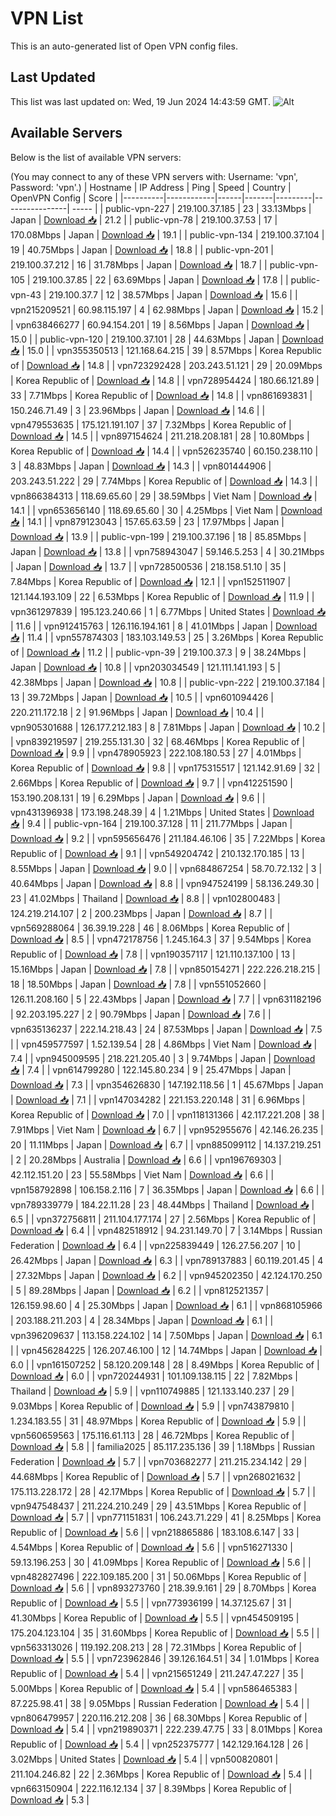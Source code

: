 # VPN List

This is an auto-generated list of Open VPN config files.

## Last Updated

This list was last updated on: Wed, 19 Jun 2024 14:43:59 GMT.
![Alt](https://repobeats.axiom.co/api/embed/186b98318ef1479477931607c1ad7d823f12451f.svg "Repobeats analytics image")

## Available Servers

Below is the list of available VPN servers:

(You may connect to any of these VPN servers with: Username: 'vpn', Password: 'vpn'.)
| Hostname | IP Address | Ping | Speed | Country | OpenVPN Config | Score |
|----------|------------|------|-------|---------|----------------| ----- |
| public-vpn-227 | 219.100.37.185 | 23 | 33.13Mbps | Japan | [Download 📥](./configs/server_0_JP.ovpn) | 21.2 |
| public-vpn-78 | 219.100.37.53 | 17 | 170.08Mbps | Japan | [Download 📥](./configs/server_1_JP.ovpn) | 19.1 |
| public-vpn-134 | 219.100.37.104 | 19 | 40.75Mbps | Japan | [Download 📥](./configs/server_2_JP.ovpn) | 18.8 |
| public-vpn-201 | 219.100.37.212 | 16 | 31.78Mbps | Japan | [Download 📥](./configs/server_3_JP.ovpn) | 18.7 |
| public-vpn-105 | 219.100.37.85 | 22 | 63.69Mbps | Japan | [Download 📥](./configs/server_4_JP.ovpn) | 17.8 |
| public-vpn-43 | 219.100.37.7 | 12 | 38.57Mbps | Japan | [Download 📥](./configs/server_5_JP.ovpn) | 15.6 |
| vpn215209521 | 60.98.115.197 | 4 | 62.98Mbps | Japan | [Download 📥](./configs/server_6_JP.ovpn) | 15.2 |
| vpn638466277 | 60.94.154.201 | 19 | 8.56Mbps | Japan | [Download 📥](./configs/server_7_JP.ovpn) | 15.0 |
| public-vpn-120 | 219.100.37.101 | 28 | 44.63Mbps | Japan | [Download 📥](./configs/server_8_JP.ovpn) | 15.0 |
| vpn355350513 | 121.168.64.215 | 39 | 8.57Mbps | Korea Republic of | [Download 📥](./configs/server_9_KR.ovpn) | 14.8 |
| vpn723292428 | 203.243.51.121 | 29 | 20.09Mbps | Korea Republic of | [Download 📥](./configs/server_10_KR.ovpn) | 14.8 |
| vpn728954424 | 180.66.121.89 | 33 | 7.71Mbps | Korea Republic of | [Download 📥](./configs/server_11_KR.ovpn) | 14.8 |
| vpn861693831 | 150.246.71.49 | 3 | 23.96Mbps | Japan | [Download 📥](./configs/server_12_JP.ovpn) | 14.6 |
| vpn479553635 | 175.121.191.107 | 37 | 7.32Mbps | Korea Republic of | [Download 📥](./configs/server_13_KR.ovpn) | 14.5 |
| vpn897154624 | 211.218.208.181 | 28 | 10.80Mbps | Korea Republic of | [Download 📥](./configs/server_14_KR.ovpn) | 14.4 |
| vpn526235740 | 60.150.238.110 | 3 | 48.83Mbps | Japan | [Download 📥](./configs/server_15_JP.ovpn) | 14.3 |
| vpn801444906 | 203.243.51.222 | 29 | 7.74Mbps | Korea Republic of | [Download 📥](./configs/server_16_KR.ovpn) | 14.3 |
| vpn866384313 | 118.69.65.60 | 29 | 38.59Mbps | Viet Nam | [Download 📥](./configs/server_17_VN.ovpn) | 14.1 |
| vpn653656140 | 118.69.65.60 | 30 | 4.25Mbps | Viet Nam | [Download 📥](./configs/server_18_VN.ovpn) | 14.1 |
| vpn879123043 | 157.65.63.59 | 23 | 17.97Mbps | Japan | [Download 📥](./configs/server_19_JP.ovpn) | 13.9 |
| public-vpn-199 | 219.100.37.196 | 18 | 85.85Mbps | Japan | [Download 📥](./configs/server_20_JP.ovpn) | 13.8 |
| vpn758943047 | 59.146.5.253 | 4 | 30.21Mbps | Japan | [Download 📥](./configs/server_21_JP.ovpn) | 13.7 |
| vpn728500536 | 218.158.51.10 | 35 | 7.84Mbps | Korea Republic of | [Download 📥](./configs/server_22_KR.ovpn) | 12.1 |
| vpn152511907 | 121.144.193.109 | 22 | 6.53Mbps | Korea Republic of | [Download 📥](./configs/server_23_KR.ovpn) | 11.9 |
| vpn361297839 | 195.123.240.66 | 1 | 6.77Mbps | United States | [Download 📥](./configs/server_24_US.ovpn) | 11.6 |
| vpn912415763 | 126.116.194.161 | 8 | 41.01Mbps | Japan | [Download 📥](./configs/server_25_JP.ovpn) | 11.4 |
| vpn557874303 | 183.103.149.53 | 25 | 3.26Mbps | Korea Republic of | [Download 📥](./configs/server_26_KR.ovpn) | 11.2 |
| public-vpn-39 | 219.100.37.3 | 9 | 38.24Mbps | Japan | [Download 📥](./configs/server_27_JP.ovpn) | 10.8 |
| vpn203034549 | 121.111.141.193 | 5 | 42.38Mbps | Japan | [Download 📥](./configs/server_28_JP.ovpn) | 10.8 |
| public-vpn-222 | 219.100.37.184 | 13 | 39.72Mbps | Japan | [Download 📥](./configs/server_29_JP.ovpn) | 10.5 |
| vpn601094426 | 220.211.172.18 | 2 | 91.96Mbps | Japan | [Download 📥](./configs/server_30_JP.ovpn) | 10.4 |
| vpn905301688 | 126.177.212.183 | 8 | 7.81Mbps | Japan | [Download 📥](./configs/server_31_JP.ovpn) | 10.2 |
| vpn839219597 | 219.255.131.30 | 32 | 68.46Mbps | Korea Republic of | [Download 📥](./configs/server_32_KR.ovpn) | 9.9 |
| vpn478905923 | 222.108.180.53 | 27 | 4.01Mbps | Korea Republic of | [Download 📥](./configs/server_33_KR.ovpn) | 9.8 |
| vpn175315517 | 121.142.91.69 | 32 | 2.66Mbps | Korea Republic of | [Download 📥](./configs/server_34_KR.ovpn) | 9.7 |
| vpn412251590 | 153.190.208.131 | 19 | 6.29Mbps | Japan | [Download 📥](./configs/server_35_JP.ovpn) | 9.6 |
| vpn431396938 | 173.198.248.39 | 4 | 1.21Mbps | United States | [Download 📥](./configs/server_36_US.ovpn) | 9.4 |
| public-vpn-164 | 219.100.37.128 | 11 | 211.77Mbps | Japan | [Download 📥](./configs/server_37_JP.ovpn) | 9.2 |
| vpn595656476 | 211.184.46.106 | 35 | 7.22Mbps | Korea Republic of | [Download 📥](./configs/server_38_KR.ovpn) | 9.1 |
| vpn549204742 | 210.132.170.185 | 13 | 8.55Mbps | Japan | [Download 📥](./configs/server_39_JP.ovpn) | 9.0 |
| vpn684867254 | 58.70.72.132 | 3 | 40.64Mbps | Japan | [Download 📥](./configs/server_40_JP.ovpn) | 8.8 |
| vpn947524199 | 58.136.249.30 | 23 | 41.02Mbps | Thailand | [Download 📥](./configs/server_41_TH.ovpn) | 8.8 |
| vpn102800483 | 124.219.214.107 | 2 | 200.23Mbps | Japan | [Download 📥](./configs/server_42_JP.ovpn) | 8.7 |
| vpn569288064 | 36.39.19.228 | 46 | 8.06Mbps | Korea Republic of | [Download 📥](./configs/server_43_KR.ovpn) | 8.5 |
| vpn472178756 | 1.245.164.3 | 37 | 9.54Mbps | Korea Republic of | [Download 📥](./configs/server_44_KR.ovpn) | 7.8 |
| vpn190357117 | 121.110.137.100 | 13 | 15.16Mbps | Japan | [Download 📥](./configs/server_45_JP.ovpn) | 7.8 |
| vpn850154271 | 222.226.218.215 | 18 | 18.50Mbps | Japan | [Download 📥](./configs/server_46_JP.ovpn) | 7.8 |
| vpn551052660 | 126.11.208.160 | 5 | 22.43Mbps | Japan | [Download 📥](./configs/server_47_JP.ovpn) | 7.7 |
| vpn631182196 | 92.203.195.227 | 2 | 90.79Mbps | Japan | [Download 📥](./configs/server_48_JP.ovpn) | 7.6 |
| vpn635136237 | 222.14.218.43 | 24 | 87.53Mbps | Japan | [Download 📥](./configs/server_49_JP.ovpn) | 7.5 |
| vpn459577597 | 1.52.139.54 | 28 | 4.86Mbps | Viet Nam | [Download 📥](./configs/server_50_VN.ovpn) | 7.4 |
| vpn945009595 | 218.221.205.40 | 3 | 9.74Mbps | Japan | [Download 📥](./configs/server_51_JP.ovpn) | 7.4 |
| vpn614799280 | 122.145.80.234 | 9 | 25.47Mbps | Japan | [Download 📥](./configs/server_52_JP.ovpn) | 7.3 |
| vpn354626830 | 147.192.118.56 | 1 | 45.67Mbps | Japan | [Download 📥](./configs/server_53_JP.ovpn) | 7.1 |
| vpn147034282 | 221.153.220.148 | 31 | 6.96Mbps | Korea Republic of | [Download 📥](./configs/server_54_KR.ovpn) | 7.0 |
| vpn118131366 | 42.117.221.208 | 38 | 7.91Mbps | Viet Nam | [Download 📥](./configs/server_55_VN.ovpn) | 6.7 |
| vpn952955676 | 42.146.26.235 | 20 | 11.11Mbps | Japan | [Download 📥](./configs/server_56_JP.ovpn) | 6.7 |
| vpn885099112 | 14.137.219.251 | 2 | 20.28Mbps | Australia | [Download 📥](./configs/server_57_AU.ovpn) | 6.6 |
| vpn196769303 | 42.112.151.20 | 23 | 55.58Mbps | Viet Nam | [Download 📥](./configs/server_58_VN.ovpn) | 6.6 |
| vpn158792898 | 106.158.2.116 | 7 | 36.35Mbps | Japan | [Download 📥](./configs/server_59_JP.ovpn) | 6.6 |
| vpn789339779 | 184.22.11.28 | 23 | 48.44Mbps | Thailand | [Download 📥](./configs/server_60_TH.ovpn) | 6.5 |
| vpn372756811 | 211.104.177.174 | 27 | 2.56Mbps | Korea Republic of | [Download 📥](./configs/server_61_KR.ovpn) | 6.4 |
| vpn482518912 | 94.231.149.70 | 7 | 3.14Mbps | Russian Federation | [Download 📥](./configs/server_62_RU.ovpn) | 6.4 |
| vpn225839449 | 126.27.56.207 | 10 | 26.42Mbps | Japan | [Download 📥](./configs/server_63_JP.ovpn) | 6.3 |
| vpn789137883 | 60.119.201.45 | 4 | 27.32Mbps | Japan | [Download 📥](./configs/server_64_JP.ovpn) | 6.2 |
| vpn945202350 | 42.124.170.250 | 5 | 89.28Mbps | Japan | [Download 📥](./configs/server_65_JP.ovpn) | 6.2 |
| vpn812521357 | 126.159.98.60 | 4 | 25.30Mbps | Japan | [Download 📥](./configs/server_66_JP.ovpn) | 6.1 |
| vpn868105966 | 203.188.211.203 | 4 | 28.34Mbps | Japan | [Download 📥](./configs/server_67_JP.ovpn) | 6.1 |
| vpn396209637 | 113.158.224.102 | 14 | 7.50Mbps | Japan | [Download 📥](./configs/server_68_JP.ovpn) | 6.1 |
| vpn456284225 | 126.207.46.100 | 12 | 14.74Mbps | Japan | [Download 📥](./configs/server_69_JP.ovpn) | 6.0 |
| vpn161507252 | 58.120.209.148 | 28 | 8.49Mbps | Korea Republic of | [Download 📥](./configs/server_70_KR.ovpn) | 6.0 |
| vpn720244931 | 101.109.138.115 | 22 | 7.82Mbps | Thailand | [Download 📥](./configs/server_71_TH.ovpn) | 5.9 |
| vpn110749885 | 121.133.140.237 | 29 | 9.03Mbps | Korea Republic of | [Download 📥](./configs/server_72_KR.ovpn) | 5.9 |
| vpn743879810 | 1.234.183.55 | 31 | 48.97Mbps | Korea Republic of | [Download 📥](./configs/server_73_KR.ovpn) | 5.9 |
| vpn560659563 | 175.116.61.113 | 28 | 46.72Mbps | Korea Republic of | [Download 📥](./configs/server_74_KR.ovpn) | 5.8 |
| familia2025 | 85.117.235.136 | 39 | 1.18Mbps | Russian Federation | [Download 📥](./configs/server_75_RU.ovpn) | 5.7 |
| vpn703682277 | 211.215.234.142 | 29 | 44.68Mbps | Korea Republic of | [Download 📥](./configs/server_76_KR.ovpn) | 5.7 |
| vpn268021632 | 175.113.228.172 | 28 | 42.17Mbps | Korea Republic of | [Download 📥](./configs/server_77_KR.ovpn) | 5.7 |
| vpn947548437 | 211.224.210.249 | 29 | 43.51Mbps | Korea Republic of | [Download 📥](./configs/server_78_KR.ovpn) | 5.7 |
| vpn771151831 | 106.243.71.229 | 41 | 8.25Mbps | Korea Republic of | [Download 📥](./configs/server_79_KR.ovpn) | 5.6 |
| vpn218865886 | 183.108.6.147 | 33 | 4.54Mbps | Korea Republic of | [Download 📥](./configs/server_80_KR.ovpn) | 5.6 |
| vpn516271330 | 59.13.196.253 | 30 | 41.09Mbps | Korea Republic of | [Download 📥](./configs/server_81_KR.ovpn) | 5.6 |
| vpn482827496 | 222.109.185.200 | 31 | 50.06Mbps | Korea Republic of | [Download 📥](./configs/server_82_KR.ovpn) | 5.6 |
| vpn893273760 | 218.39.9.161 | 29 | 8.70Mbps | Korea Republic of | [Download 📥](./configs/server_83_KR.ovpn) | 5.5 |
| vpn773936199 | 14.37.125.67 | 31 | 41.30Mbps | Korea Republic of | [Download 📥](./configs/server_84_KR.ovpn) | 5.5 |
| vpn454509195 | 175.204.123.104 | 35 | 31.60Mbps | Korea Republic of | [Download 📥](./configs/server_85_KR.ovpn) | 5.5 |
| vpn563313026 | 119.192.208.213 | 28 | 72.31Mbps | Korea Republic of | [Download 📥](./configs/server_86_KR.ovpn) | 5.5 |
| vpn723962846 | 39.126.164.51 | 34 | 1.01Mbps | Korea Republic of | [Download 📥](./configs/server_87_KR.ovpn) | 5.4 |
| vpn215651249 | 211.247.47.227 | 35 | 5.00Mbps | Korea Republic of | [Download 📥](./configs/server_88_KR.ovpn) | 5.4 |
| vpn586465383 | 87.225.98.41 | 38 | 9.05Mbps | Russian Federation | [Download 📥](./configs/server_89_RU.ovpn) | 5.4 |
| vpn806479957 | 220.116.212.208 | 36 | 68.30Mbps | Korea Republic of | [Download 📥](./configs/server_90_KR.ovpn) | 5.4 |
| vpn219890371 | 222.239.47.75 | 33 | 8.01Mbps | Korea Republic of | [Download 📥](./configs/server_91_KR.ovpn) | 5.4 |
| vpn252375777 | 142.129.164.128 | 26 | 3.02Mbps | United States | [Download 📥](./configs/server_92_US.ovpn) | 5.4 |
| vpn500820801 | 211.104.246.82 | 22 | 2.36Mbps | Korea Republic of | [Download 📥](./configs/server_93_KR.ovpn) | 5.4 |
| vpn663150904 | 222.116.12.134 | 37 | 8.39Mbps | Korea Republic of | [Download 📥](./configs/server_94_KR.ovpn) | 5.3 |
